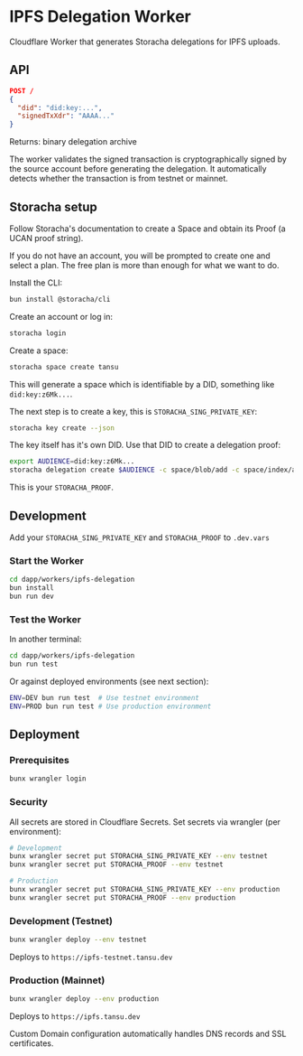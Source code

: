 # IPFS Delegation Worker

Cloudflare Worker that generates Storacha delegations for IPFS uploads.

## API

```json
POST /
{
  "did": "did:key:...",
  "signedTxXdr": "AAAA..."
}
```

Returns: binary delegation archive

The worker validates the signed transaction is cryptographically signed by the source account before generating the delegation. It automatically detects whether the transaction is from testnet or mainnet.

## Storacha setup

Follow Storacha's documentation to create a Space and obtain its Proof (a UCAN proof string).

If you do not have an account, you will be prompted to create one and select a plan. The free plan is more than enough
for what we want to do.

Install the CLI:

```bash
bun install @storacha/cli
```
Create an account or log in:

```bash
storacha login
```

Create a space:

```bash
storacha space create tansu
```

This will generate a space which is identifiable by a DID, something like `did:key:z6Mk...`.

The next step is to create a key, this is `STORACHA_SING_PRIVATE_KEY`:

```bash
storacha key create --json
```

The key itself has it's own DID. Use that DID to create a delegation proof:

```bash
export AUDIENCE=did:key:z6Mk...
storacha delegation create $AUDIENCE -c space/blob/add -c space/index/add -c filecoin/offer -c upload/add --base64
```

This is your `STORACHA_PROOF`.

## Development

Add your `STORACHA_SING_PRIVATE_KEY` and `STORACHA_PROOF` to `.dev.vars`

### Start the Worker

```bash
cd dapp/workers/ipfs-delegation
bun install
bun run dev
```

### Test the Worker

In another terminal:

```bash
cd dapp/workers/ipfs-delegation
bun run test
```

Or against deployed environments (see next section):

```bash
ENV=DEV bun run test  # Use testnet environment
ENV=PROD bun run test # Use production environment
```

## Deployment

### Prerequisites

```bash
bunx wrangler login
```

### Security

All secrets are stored in Cloudflare Secrets. Set secrets via wrangler (per environment):

```bash
# Development
bunx wrangler secret put STORACHA_SING_PRIVATE_KEY --env testnet
bunx wrangler secret put STORACHA_PROOF --env testnet

# Production
bunx wrangler secret put STORACHA_SING_PRIVATE_KEY --env production
bunx wrangler secret put STORACHA_PROOF --env production
```

### Development (Testnet)

```bash
bunx wrangler deploy --env testnet
```

Deploys to `https://ipfs-testnet.tansu.dev`

### Production (Mainnet)

```bash
bunx wrangler deploy --env production
```

Deploys to `https://ipfs.tansu.dev`

Custom Domain configuration automatically handles DNS records and SSL certificates.
